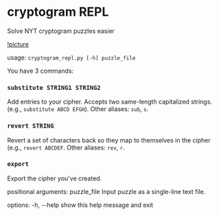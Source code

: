 # cryptogram REPL

Solve NYT cryptogram puzzles easier

[!picture](assets/repl_in_action.png)

usage: `cryptogram_repl.py [-h] puzzle_file`

You have 3 commands:

### `substitute STRING1 STRING2`
Add entries to your cipher. Accepts two same-length capitalized strings. (e.g., `substitute ABCD EFGH`).
Other aliases: `sub`, `s`.

### `revert STRING`
Revert a set of characters back so they map to themselves in the cipher (e.g., `revert ABCDEF`. 
Other aliases: `rev`, `r`.

### `export`

Export the cipher you've created.

positional arguments:
  puzzle_file  Input puzzle as a single-line text file.

options:
  -h, --help   show this help message and exit
